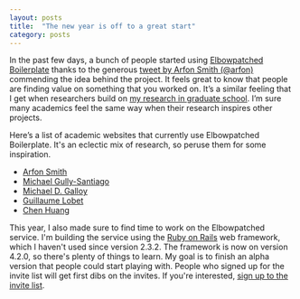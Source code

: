 ```yaml
---
layout: posts
title:  "The new year is off to a great start"
category: posts
---
```


In the past few days, a bunch of people started using [Elbowpatched Boilerplate](http://ianli.github.io/elbowpatched-boilerplate)
thanks to the generous [tweet by Arfon Smith (@arfon)](https://twitter.com/arfon/status/557964384652099584) commending the idea behind the project.
It feels great to know that people are finding value on something that you worked on.
It&rsquo;s a similar feeling that I get when researchers build on [my research in graduate school](http://www.ianli.com/research).
I&rsquo;m sure many academics feel the same way when their research inspires other projects.

Here&rsquo;s a list of academic websites that currently use Elbowpatched Boilerplate.
It's an eclectic mix of research, so peruse them for some inspiration.

* [Arfon Smith](http://arfon.github.io/elbowpatched-boilerplate/)
* [Michael Gully-Santiago](http://gully.github.io/)
* [Michael D. Galloy](http://mgalloy.github.io/elbowpatched-boilerplate/)
* [Guillaume Lobet](http://www.guillaumelobet.be)
* [Chen Huang](http://huangchen1988.com/)

This year, I also made sure to find time to work on the Elbowpatched service.
I'm building the service using the [Ruby on Rails](http://rubyonrails.org/) web framework,
which I haven't used since version 2.3.2.
The framework is now on version 4.2.0, so there's plenty of things to learn.
My goal is to finish an alpha version that people could start playing with.
People who signed up for the invite list will get first dibs on the invites.
If you're interested, [sign up to the invite list](http://tinyletter.com/elbowpatched).